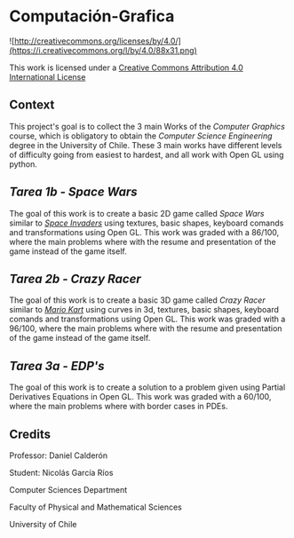 Computación-Grafica
=============

![http://creativecommons.org/licenses/by/4.0/](https://i.creativecommons.org/l/by/4.0/88x31.png)

This work is licensed under a 
[Creative Commons Attribution 4.0 International License](http://creativecommons.org/licenses/by/4.0/)

Context
-------

This project's goal is to collect the 3 main Works of the _Computer Graphics_ course, which is obligatory to obtain the _Computer Science Engineering_ degree in the University of Chile. These 3 main works have different levels of difficulty going from easiest to hardest, and all work with Open GL using python. 

_Tarea 1b - Space Wars_
---
The goal of this work is to create a basic 2D game called _Space Wars_ similar to [_Space Invaders_](https://en.wikipedia.org/wiki/Space_Invaders) using textures, basic shapes, keyboard comands and transformations using Open GL. This work was graded with a 86/100, where the main problems where with the resume and presentation of the game instead of the game itself.

_Tarea 2b - Crazy Racer_
---
The goal of this work is to create a basic 3D game called _Crazy Racer_ similar to [_Mario Kart_](https://en.wikipedia.org/wiki/Mario_Kart) using curves in 3d, textures, basic shapes, keyboard comands and transformations using Open GL. This work was graded with a 96/100, where the main problems where with the resume and presentation of the game instead of the game itself.

_Tarea 3a - EDP's_
---
The goal of this work is to create a solution to a problem given using Partial Derivatives Equations in Open GL. This work was graded with a 60/100, where the main problems where with border cases in PDEs.

Credits
-------
Professor: Daniel Calderón

Student: Nicolás García Ríos

Computer Sciences Department

Faculty of Physical and Mathematical Sciences

University of Chile
